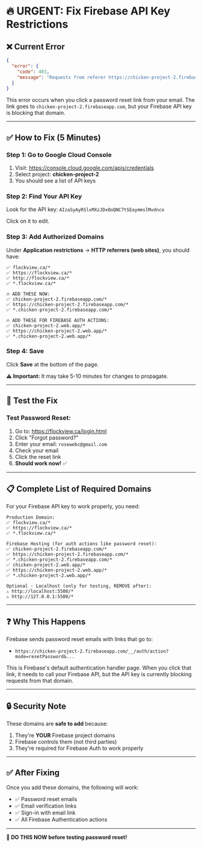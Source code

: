 # 🔥 URGENT: Fix Firebase API Key Restrictions

## ❌ Current Error

```json
{
  "error": {
    "code": 403,
    "message": "Requests from referer https://chicken-project-2.firebaseapp.com/ are blocked."
  }
}
```

This error occurs when you click a password reset link from your email. The link goes to `chicken-project-2.firebaseapp.com`, but your Firebase API key is blocking that domain.

---

## ✅ How to Fix (5 Minutes)

### Step 1: Go to Google Cloud Console
1. Visit: https://console.cloud.google.com/apis/credentials
2. Select project: **chicken-project-2**
3. You should see a list of API keys

### Step 2: Find Your API Key
Look for the API key: `AIzaSyAyRSlxMXzJDxOoQNC7tSEaymmslMvdnco`

Click on it to edit.

### Step 3: Add Authorized Domains
Under **Application restrictions** → **HTTP referrers (web sites)**, you should have:

```
✅ flockview.ca/*
✅ https://flockview.ca/*
✅ http://flockview.ca/*
✅ *.flockview.ca/*

🔥 ADD THESE NOW:
✅ chicken-project-2.firebaseapp.com/*
✅ https://chicken-project-2.firebaseapp.com/*
✅ *.chicken-project-2.firebaseapp.com/*

🔥 ADD THESE FOR FIREBASE AUTH ACTIONS:
✅ chicken-project-2.web.app/*
✅ https://chicken-project-2.web.app/*
✅ *.chicken-project-2.web.app/*
```

### Step 4: Save
Click **Save** at the bottom of the page.

**⚠️ Important:** It may take 5-10 minutes for changes to propagate.

---

## 🧪 Test the Fix

### Test Password Reset:
1. Go to: https://flockview.ca/login.html
2. Click "Forgot password?"
3. Enter your email: `rosewebc@gmail.com`
4. Check your email
5. Click the reset link
6. **Should work now!** ✅

---

## 📋 Complete List of Required Domains

For your Firebase API key to work properly, you need:

```
Production Domain:
✅ flockview.ca/*
✅ https://flockview.ca/*
✅ *.flockview.ca/*

Firebase Hosting (for auth actions like password reset):
✅ chicken-project-2.firebaseapp.com/*
✅ https://chicken-project-2.firebaseapp.com/*
✅ *.chicken-project-2.firebaseapp.com/*
✅ chicken-project-2.web.app/*
✅ https://chicken-project-2.web.app/*
✅ *.chicken-project-2.web.app/*

Optional - Localhost (only for testing, REMOVE after):
⚠️ http://localhost:5500/*
⚠️ http://127.0.0.1:5500/*
```

---

## ❓ Why This Happens

Firebase sends password reset emails with links that go to:
- `https://chicken-project-2.firebaseapp.com/__/auth/action?mode=resetPassword&...`

This is Firebase's default authentication handler page. When you click that link, it needs to call your Firebase API, but the API key is currently blocking requests from that domain.

---

## 🔒 Security Note

These domains are **safe to add** because:
1. They're **YOUR** Firebase project domains
2. Firebase controls them (not third parties)
3. They're required for Firebase Auth to work properly

---

## ✅ After Fixing

Once you add these domains, the following will work:
- ✅ Password reset emails
- ✅ Email verification links
- ✅ Sign-in with email link
- ✅ All Firebase Authentication actions

---

**🚨 DO THIS NOW before testing password reset!**

